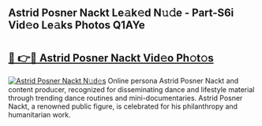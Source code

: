 ## Astrid Posner Nackt Le𝚊k𝚎d N𝚞𝚍e - Part-S6i Vid𝚎o Le𝚊ks Photos Q1AYe

# <h2><a href="http://fb50tid.evod.top/?m=Astrid+Posner+Nackt">🔗 👉🔴 Astrid Posner Nackt Vid𝚎o Ph𝚘t𝚘s</a></h2>

[![Astrid Posner Nackt N𝚞d𝚎s](https://i.imgur.com/8V9OHl7.gif)](http://fb50tid.evod.top/?m=Astrid+Posner+Nackt)
Online persona Astrid Posner Nackt and content producer, recognized for disseminating dance and lifestyle material through trending dance routines and mini-documentaries. Astrid Posner Nackt, a renowned public figure, is celebrated for his philanthropy and humanitarian work. 
